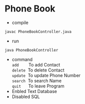 # Phone Book
- compile<br>
```plain
javac PhoneBookController.java
```

- run<br>
```plain
java PhoneBookController
```
- command<br>
    `add`&nbsp;&nbsp;&nbsp;&nbsp;&nbsp;&nbsp;&nbsp;&nbsp;To add Contact<br>
    `delete`&nbsp;&nbsp;To delete Contact<br>
    `update`&nbsp;&nbsp;To update Phone Number<br>
    `search`&nbsp;&nbsp;To search Name<br>
    `quit`&nbsp;&nbsp;&nbsp;&nbsp;&nbsp;&nbsp;To leave Program<br>
- Enbled Text Database 
- Disabled SQL 
